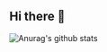 ## Hi there 👋


![Anurag's github stats](https://github-readme-stats.vercel.app/api?username=egorkurito&count_private=true&show_icons=true)

